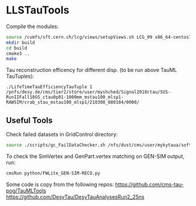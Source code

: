 # LLSTauTools

Compile the modules:
```sh
source /cvmfs/sft.cern.ch/lcg/views/setupViews.sh LCG_99 x86_64-centos7-gcc10-opt
mkdir build
cd build
cmake3 ..
make
```

Tau reconstruction efficency for different disp. (to be run above TauML TauTuples):
```
./LifeTimeTauEfficiencyTauTuple 1 /pnfs/desy.de/cms/tier2/store/user/myshched/Signal2018ctau/SUS-RunIIFall18GS_ctau0p01-1000mm_mstau100_mlsp1-RAWSIM/crab_stau_mstau100_mlsp1/210308_080104/0000/

```
## Useful Tools
Check failed datasets in GridControl directory:
```sh
source ./scripts/gc_FailDataChecker.sh /nfs/dust/cms/user/mykytaua/softLLSTAU/NTupling_new/grid-configs/work.gc_MC_SUSYSignal2017_v3
```

To check the SimVertex and GenPart.vertex matching on GEN-SIM output, run:
```sh
cmsRun python/FWLite_GEN-SIM-RECO.py
```

Some code is copy from the following repos: 
https://github.com/cms-tau-pog/TauMLTools  
https://github.com/DesyTau/DesyTauAnalysesRun2_25ns  
